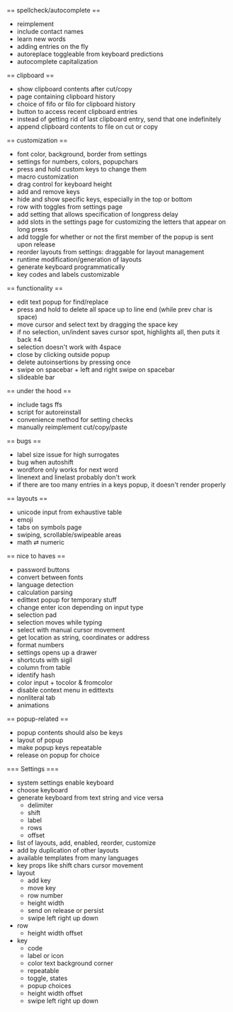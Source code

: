 == spellcheck/autocomplete ==
+ reimplement
+ include contact names
+ learn new words
+ adding entries on the fly
+ autoreplace toggleable from keyboard predictions 
+ autocomplete capitalization

== clipboard ==
+ show clipboard contents after cut/copy
+ page containing clipboard history
+ choice of fifo or filo for clipboard history
+ button to access recent clipboard entries
+ instead of getting rid of last clipboard entry, send that one indefinitely
+ append clipboard contents to file on cut or copy

== customization ==
+ font color, background, border from settings
+ settings for numbers, colors, popupchars
+ press and hold custom keys to change them
+ macro customization
+ drag control for keyboard height
+ add and remove keys
+ hide and show specific keys, especially in the top or bottom
+ row with toggles from settings page
+ add setting that allows specification of longpress delay
+ add slots in the settings page for customizing the letters that appear on long press
+ add toggle for whether or not the first member of the popup is sent upon release
+ reorder layouts from settings: draggable for layout management
+ runtime modification/generation of layouts
+ generate keyboard programmatically
+ key codes and labels customizable

== functionality ==
+ edit text popup for find/replace
+ press and hold to delete all space up to line end (while prev char is space)
+ move cursor and select text by dragging the space key
+ if no selection, un/indent saves cursor spot, highlights all, then puts it back ±4
+ selection doesn't work with 4space
+ close by clicking outside popup
+ delete autoinsertions by pressing once
+ swipe on spacebar + left and right swipe on spacebar
+ slideable bar

== under the hood ==
+ include tags ffs
+ script for autoreinstall
+ convenience method for setting checks
+ manually reimplement cut/copy/paste

== bugs ==
+ label size issue for high surrogates
+ bug when autoshift
+ wordfore only works for next word
+ linenext and linelast probably don't work
+ if there are too many entries in a keys popup, it doesn't render properly

== layouts ==
+ unicode input from exhaustive table
+ emoji 
+ tabs on symbols page 
+ swiping, scrollable/swipeable areas
+ math ⇄ numeric

== nice to haves ==
+ password buttons
+ convert between fonts
+ language detection
+ calculation parsing
+ edittext popup for temporary stuff
+ change enter icon depending on input type
+ selection pad
+ selection moves while typing
+ select with manual cursor movement
+ get location as string, coordinates or address
+ format numbers
+ settings opens up a drawer
+ shortcuts with sigil
+ column from table
+ identify hash
+ color input + tocolor & fromcolor
+ disable context menu in edittexts
+ nonliteral tab
+ animations

== popup-related ==
+ popup contents should also be keys
+ layout of popup
+ make popup keys repeatable
+ release on popup for choice


=== Settings ===
+ system settings enable keyboard
+ choose keyboard
+ generate keyboard from text string and vice versa
    + delimiter
    + shift
    + label
    + rows
    + offset
+ list of layouts, add, enabled, reorder, customize
+ add by duplication of other layouts
+ available templates from many languages
+ key props like shift chars cursor movement
+ layout
    + add key
    + move key
    + row number
    + height width
    + send on release or persist
    + swipe left right up down
+ row
    + height width offset
+ key
    + code
    + label or icon
    + color text background corner
    + repeatable
    + toggle, states
    + popup choices
    + height width offset
    + swipe left right up down
